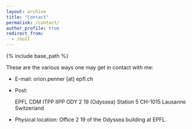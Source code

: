 ```yaml
---
layout: archive
title: "Contact"
permalink: /contact/
author_profile: true
redirect_from:
  - /null
---
```


{% include base_path %}

These are the various ways one may get in contact with me:

* E-mail: orion.penner [at] epfl.ch
* Post:

    EPFL CDM ITPP IIPP
    ODY 2 19 (Odyssea)
    Station 5
    CH-1015 Lausanne
    Switzerland

* Physical location: Office 2 19 of the Odyssea building at EPFL.
